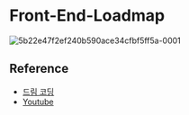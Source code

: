 # Front-End-Loadmap

![5b22e47f2ef240b590ace34cfbf5ff5a-0001](https://user-images.githubusercontent.com/35194820/148670988-a2c6f6a0-4e58-4ab2-aed8-9d1ed8e73080.jpg)

## Reference

- [드림 코딩](https://academy.dream-coding.com/courses/web-roadmap)
- [Youtube](https://www.youtube.com/watch?v=TTLHd3IyErM)
